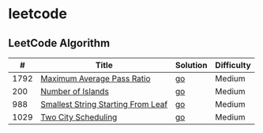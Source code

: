 # leetcode

## LeetCode Algorithm

| # | Title | Solution | Difficulty |
|---| ----- | -------- | ---------- |
|1792|[Maximum Average Pass Ratio](https://leetcode.com/problems/maximum-average-pass-ratio/description/)|[go](https://github.com/Rayui1225/leetcode/blob/main/Algorithm/Maximum%20Average%20Pass%20Ratio.go)|Medium|
|200|[Number of Islands](https://leetcode.com/problems/number-of-islands/description/?envType=daily-question&envId=2024-04-19)|[go](https://github.com/Rayui1225/leetcode/blob/main/Algorithm/Number%20of%20Islands.go)|Medium|
|988|[Smallest String Starting From Leaf](https://leetcode.com/problems/smallest-string-starting-from-leaf/description/)|[go](https://github.com/Rayui1225/leetcode/blob/main/Algorithm/Smallest%20String%20Starting%20From%20Leaf.go)|Medium|
|1029| [Two City Scheduling](https://leetcode.com/problems/two-city-scheduling/description/)|[go](https://github.com/Rayui1225/leetcode/blob/main/Algorithm/twoCitySchedCost.go)|Medium|
